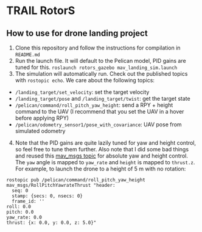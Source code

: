 # TRAIL RotorS

## How to use for drone landing project
1. Clone this repository and follow the instructions for compilation in `README.md`
2. Run the launch file. It will default to the Pelican model, PID gains are tuned for this.
`roslaunch rotors_gazebo mav_landing_sim.launch`
3. The simulation will automatically run. Check out the published topics with `rostopic echo`. We care about the following topics:
- `/landing_target/set_velocity`: set the target velocity
- `/landing_target/pose` and `/landing_target/twist`: get the target state
- `/pelican/command/roll_pitch_yaw_height`: send a RPY + height command to the UAV (I recommend that you set the UAV in a hover before applying RPY)
- `/pelican/odometry_sensor1/pose_with_covariance`: UAV pose from simulated odometry
4. Note that the PID gains are quite lazily tuned for yaw and height control, so feel free to tune them further. Also note that I did some bad things and reused this [mav_msgs topic](http://docs.ros.org/api/mav_msgs/html/msg/RollPitchYawrateThrust.html) for absolute yaw and height control. The `yaw` angle is mapped to `yaw_rate` and `height` is mapped to `thrust.z`. For example, to launch the drone to a height of 5 m with no rotation:
```
rostopic pub /pelican/command/roll_pitch_yaw_height mav_msgs/RollPitchYawrateThrust "header:
  seq: 0
  stamp: {secs: 0, nsecs: 0}
  frame_id: ''
roll: 0.0
pitch: 0.0
yaw_rate: 0.0
thrust: {x: 0.0, y: 0.0, z: 5.0}" 
```
